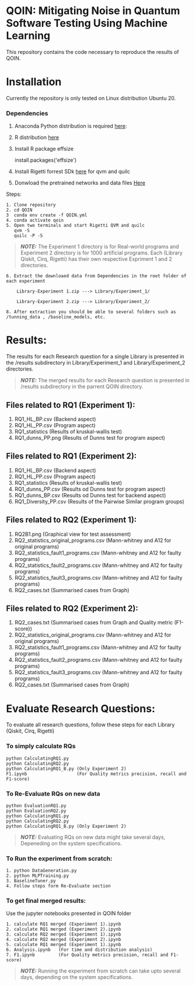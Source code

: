 # QOIN: Mitigating Noise in Quantum Software Testing Using Machine Learning
This repository contains the code necessary to reproduce the results of QOIN.

# Installation
Currently the repository is only tested on Linux distribution Ubuntu 20.

### Dependencies

1. Anaconda Python distribution is required [here](https://www.anaconda.com/products/distribution):
2. R distribution [here](https://cran.r-project.org/bin/linux/ubuntu/fullREADME.html)
3. Install R package effsize

    install.packages('effsize')
	
4. Install Rigetti forrest SDk [here](https://docs.rigetti.com/qcs/getting-started/installing-locally) for qvm and quilc

5. Donwload the pretrained networks and data files [Here](https://drive.google.com/drive/folders/1yW1oB9IlYWEh0umZuMceFHPk0BSsKvX5?usp=sharing)

Steps:

    1. Clone repository
    2. cd QOIN
    3  conda env create -f QOIN.yml
    4. conda activate qoin
	5. Open two terminals and start Rigetti QVM and quilc
	   qvm -S
	   quilc -P -S

> **_NOTE:_** The Experiment 1 directory is for Real-world programs and Experiment 2 directory is for 1000 artificial programs. Each (Library Qiskit, Cirq, Rigetti) has their own respective Expriment 1 and 2 directories.
	
	6. Extract the downloaed data from Dependencies in the root folder of each experiment
    
		Library-Experiment 1.zip ---> Library/Experiment_1/
    
		Library-Experiment 2.zip ---> Library/Experiment_2/

	8. After extraction you should be able to several folders such as /tunning_data , /baseline_models, etc.

# Results:
The results for each Research question for a single Library is presented in the /results subdirectory in Library/Experiment_1 and Library/Experiment_2 directories.

> **_NOTE:_** The merged results for each Research question is presented in /results subdirectory in the parrent QOIN directory.

## Files related to RQ1 (Experiment 1):
1. RQ1_HL_BP.csv  (Backend aspect)
2. RQ1_HL_PP.csv  (Program aspect) 
3. RQ1_statistics (Results of kruskal-wallis test)
4. RQ1_dunns_PP.png (Results of Dunns test for program aspect)

## Files related to RQ1 (Experiment 2):
1. RQ1_HL_BP.csv  (Backend aspect)
2. RQ1_HL_PP.csv  (Program aspect) 
3. RQ1_statistics (Results of kruskal-wallis test)
4. RQ1_dunns_PP.csv (Results od Dunns test for program aspect)
5. RQ1_dunns_BP.csv (Results od Dunns test for backend aspect)
6. RQ1_Diversity_PP.csv (Results of the Pairwise Similar program groups)

## Files related to RQ2 (Experiment 1):
1. RQ2B1.png    (Graphical view for test assessment)
2. RQ2_statistics_original_programs.csv (Mann-whitney and A12 for original programs)
3. RQ2_statistics_fault1_programs.csv (Mann-whitney and A12 for faulty programs)
4. RQ2_statistics_fault2_programs.csv (Mann-whitney and A12 for faulty programs)
5. RQ2_statistics_fault3_programs.csv (Mann-whitney and A12 for faulty programs)
6. RQ2_cases.txt (Summarised cases from Graph)

## Files related to RQ2 (Experiment 2):
1. RQ2_cases.txt (Summarised cases from Graph and Quality metric (F1-score))
2. RQ2_statistics_original_programs.csv (Mann-whitney and A12 for original programs)
3. RQ2_statistics_fault1_programs.csv (Mann-whitney and A12 for faulty programs)
4. RQ2_statistics_fault2_programs.csv (Mann-whitney and A12 for faulty programs)
5. RQ2_statistics_fault3_programs.csv (Mann-whitney and A12 for faulty programs)
6. RQ2_cases.txt (Summarised cases from Graph)

# Evaluate Research Questions:
To evaluate all research questions, follow these steps for each Library (Qiskit, Cirq, Rigetti)

### To simply calculate RQs
    python CalculatingRQ1.py
    python CalculatingRQ2.py
    python CalculatingRQ1_B.py (Only Experiment 2)
	F1.ipynb                   (For Quality metrics precision, recall and F1-score)
### To Re-Evaluate RQs on new data
    python EvaluationRQ1.py
    python EvaluationRQ2.py
    python CalculatingRQ1.py
    python CalculatingRQ2.py
    python CalculatingRQ1_B.py (Only Experiment 2)
> **_NOTE:_** Evaluating RQs on new data might take several days, Depeneding on the system specifications.

### To Run the experiment from scratch:
    1. python DataGeneration.py
    2. python MLPTraining.py
    3. BaselineTuner.py
    4. Follow steps form Re-Evaluate section
	
### To get final merged results:
Use the jupyter notebooks presented in QOIN folder

    1. calculate RQ1 merged (Experiment 1).ipynb
    2. calculate RQ1 merged (Experiment 2).ipynb
	3. calculate RQ2 merged (Experiment 1).ipynb
	4. calculate RQ2 merged (Experiment 2).ipynb
	5. calculate RQ1 merged (Experiment 1).ipynb
	6. Analysis.ipynb   (For time and distribution analysis)
	7. F1.ipynb         (For Quality metrics precision, recall and F1-score)

> **_NOTE:_** Running the experiment from scratch can take upto several days, depending on the system specifications.